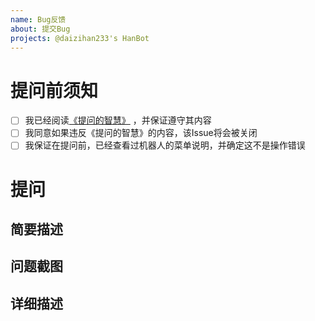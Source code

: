 ```yaml
---
name: Bug反馈
about: 提交Bug
projects: @daizihan233's HanBot
---
```

# 提问前须知
- [ ] 我已经阅读[《提问的智慧》](https://blog.csdn.net/qq_34804120/article/details/89117072) ，并保证遵守其内容
- [ ] 我同意如果违反《提问的智慧》的内容，该Issue将会被关闭
- [ ] 我保证在提问前，已经查看过机器人的菜单说明，并确定这不是操作错误
# 提问
## 简要描述
<!--开门见山地说（不填直接关闭）-->

## 问题截图
<!--聊天记录内容，可适当打码（不填直接关闭，有合理的理由的话写理由）-->

## 详细描述
<!--如果有补充的话在这写（选填）-->
